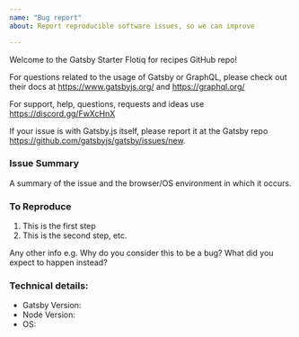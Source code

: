 ```yaml
---
name: "Bug report"
about: Report reproducible software issues, so we can improve

---
```


Welcome to the Gatsby Starter Flotiq for recipes GitHub repo!

For questions related to the usage of Gatsby or GraphQL, please check out their docs at https://www.gatsbyjs.org/ and https://graphql.org/

For support, help, questions, requests and ideas use https://discord.gg/FwXcHnX

If your issue is with Gatsby.js itself, please report it at the Gatsby repo https://github.com/gatsbyjs/gatsby/issues/new.

### Issue Summary

A summary of the issue and the browser/OS environment in which it occurs.

### To Reproduce

1. This is the first step
2. This is the second step, etc.

Any other info e.g. Why do you consider this to be a bug? What did you expect to happen instead?

### Technical details:

* Gatsby Version:
* Node Version:
* OS:
